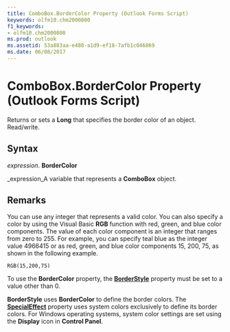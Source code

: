 ```yaml
---
title: ComboBox.BorderColor Property (Outlook Forms Script)
keywords: olfm10.chm2000800
f1_keywords:
- olfm10.chm2000800
ms.prod: outlook
ms.assetid: 53a883aa-e488-a1d9-ef18-7afb1c046869
ms.date: 06/08/2017
---
```



# ComboBox.BorderColor Property (Outlook Forms Script)

Returns or sets a **Long** that specifies the border color of an object. Read/write.


## Syntax

 _expression_. **BorderColor**

 _expression_A variable that represents a **ComboBox** object.


## Remarks

You can use any integer that represents a valid color. You can also specify a color by using the Visual Basic **RGB** function with red, green, and blue color components. The value of each color component is an integer that ranges from zero to 255. For example, you can specify teal blue as the integer value 4966415 or as red, green, and blue color components 15, 200, 75, as shown in the following example.


```
RGB(15,200,75)
```

To use the **BorderColor** property, the **[BorderStyle](combobox-borderstyle-property-outlook-forms-script.md)** property must be set to a value other than 0.

 **BorderStyle** uses **BorderColor** to define the border colors. The **[SpecialEffect](combobox-specialeffect-property-outlook-forms-script.md)** property uses system colors exclusively to define its border colors. For Windows operating systems, system color settings are set using the **Display** icon in **Control Panel**.


